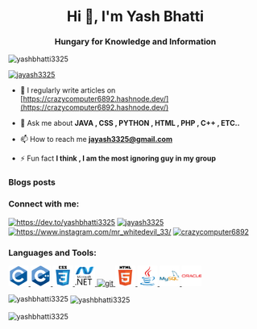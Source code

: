 <h1 align="center" style=background-color: #80fffb>Hi 👋, I'm Yash Bhatti</h1>
<h3 align="center">Hungary for Knowledge and Information</h3>

<p align="left"> <img src="https://komarev.com/ghpvc/?username=yashbhatti3325&label=Profile%20views&color=0e75b6&style=flat" alt="yashbhatti3325" /> </p>

<p align="left"> <a href="https://twitter.com/jayash3325" target="blank"><img src="https://img.shields.io/twitter/follow/jayash3325?logo=twitter&style=for-the-badge" alt="jayash3325" /></a> </p>

- 📝 I regularly write articles on [https://crazycomputer6892.hashnode.dev/](https://crazycomputer6892.hashnode.dev/)

- 💬 Ask me about **JAVA , CSS , PYTHON , HTML , PHP , C++ , ETC..**

- 📫 How to reach me **jayash3325@gmail.com**

- ⚡ Fun fact **I think , I am the most ignoring guy in my group**

### Blogs posts
<!-- BLOG-POST-LIST:START -->
<!-- BLOG-POST-LIST:END -->

<h3 align="left">Connect with me:</h3>
<p align="left">
<a href="https://dev.to/yashbhatti3325" target="blank"><img align="center" src="https://raw.githubusercontent.com/rahuldkjain/github-profile-readme-generator/master/src/images/icons/Social/devto.svg" alt="https://dev.to/yashbhatti3325" height="30" width="40" /></a>
<a href="https://twitter.com/jayash3325" target="blank"><img align="center" src="https://raw.githubusercontent.com/rahuldkjain/github-profile-readme-generator/master/src/images/icons/Social/twitter.svg" alt="jayash3325" height="30" width="40" /></a>
<a href="https://www.instagram.com/mr_whitedevil_33/" target="blank"><img align="center" src="https://raw.githubusercontent.com/rahuldkjain/github-profile-readme-generator/master/src/images/icons/Social/instagram.svg" alt="https://www.instagram.com/mr_whitedevil_33/" height="30" width="40" /></a>
<a href="https://hashnode.com/crazycomputer6892" target="blank"><img align="center" src="https://raw.githubusercontent.com/rahuldkjain/github-profile-readme-generator/master/src/images/icons/Social/hashnode.svg" alt="crazycomputer6892" height="30" width="40" /></a>
</p>

<h3 align="left">Languages and Tools:</h3>
<p align="left"> <a href="https://www.cprogramming.com/" target="_blank" rel="noreferrer"> <img src="https://raw.githubusercontent.com/devicons/devicon/master/icons/c/c-original.svg" alt="c" width="40" height="40"/> </a> <a href="https://www.w3schools.com/cpp/" target="_blank" rel="noreferrer"> <img src="https://raw.githubusercontent.com/devicons/devicon/master/icons/cplusplus/cplusplus-original.svg" alt="cplusplus" width="40" height="40"/> </a> <a href="https://www.w3schools.com/css/" target="_blank" rel="noreferrer"> <img src="https://raw.githubusercontent.com/devicons/devicon/master/icons/css3/css3-original-wordmark.svg" alt="css3" width="40" height="40"/> </a> <a href="https://dotnet.microsoft.com/" target="_blank" rel="noreferrer"> <img src="https://raw.githubusercontent.com/devicons/devicon/master/icons/dot-net/dot-net-original-wordmark.svg" alt="dotnet" width="40" height="40"/> </a> <a href="https://git-scm.com/" target="_blank" rel="noreferrer"> <img src="https://www.vectorlogo.zone/logos/git-scm/git-scm-icon.svg" alt="git" width="40" height="40"/> </a> <a href="https://www.w3.org/html/" target="_blank" rel="noreferrer"> <img src="https://raw.githubusercontent.com/devicons/devicon/master/icons/html5/html5-original-wordmark.svg" alt="html5" width="40" height="40"/> </a> <a href="https://www.java.com" target="_blank" rel="noreferrer"> <img src="https://raw.githubusercontent.com/devicons/devicon/master/icons/java/java-original.svg" alt="java" width="40" height="40"/> </a> <a href="https://www.mysql.com/" target="_blank" rel="noreferrer"> <img src="https://raw.githubusercontent.com/devicons/devicon/master/icons/mysql/mysql-original-wordmark.svg" alt="mysql" width="40" height="40"/> </a> <a href="https://www.oracle.com/" target="_blank" rel="noreferrer"> <img src="https://raw.githubusercontent.com/devicons/devicon/master/icons/oracle/oracle-original.svg" alt="oracle" width="40" height="40"/> </a> </p>

<p><img align="left" src="https://github-readme-stats.vercel.app/api/top-langs?username=yashbhatti3325&show_icons=true&locale=en&layout=compact" alt="yashbhatti3325" /></p>

<p>&nbsp;<img align="center" src="https://github-readme-stats.vercel.app/api?username=yashbhatti3325&show_icons=true&locale=en" alt="yashbhatti3325" /></p>

<p><img align="center" src="https://github-readme-streak-stats.herokuapp.com/?user=yashbhatti3325&" alt="yashbhatti3325" /></p>
